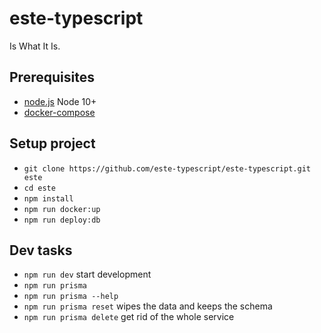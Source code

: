 # este-typescript

Is What It Is.

## Prerequisites

- [node.js](http://nodejs.org/) Node 10+
- [docker-compose](https://www.docker.com/products/docker-engine)

## Setup project

- `git clone https://github.com/este-typescript/este-typescript.git este`
- `cd este`
- `npm install`
- `npm run docker:up`
- `npm run deploy:db`

## Dev tasks

- `npm run dev` start development
- `npm run prisma`
- `npm run prisma --help`
- `npm run prisma reset` wipes the data and keeps the schema
- `npm run prisma delete` get rid of the whole service
